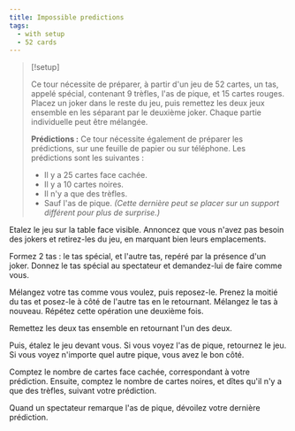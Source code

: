 ```yaml
---
title: Impossible predictions
tags:
  - with setup
  - 52 cards
---
```


> [!setup]
>
> Ce tour nécessite de préparer, à partir d'un jeu de 52 cartes, un tas, appelé
> spécial, contenant 9 trèfles, l'as de pique, et 15 cartes rouges. Placez un
> joker dans le reste du jeu, puis remettez les deux jeux ensemble en les
> séparant par le deuxième joker. Chaque partie individuelle peut être mélangée.
>
> **Prédictions :** Ce tour nécessite également de préparer les prédictions, sur
> une feuille de papier ou sur téléphone. Les prédictions sont les suivantes :
>
> - Il y a 25 cartes face cachée.
> - Il y a 10 cartes noires.
> - Il n'y a que des trèfles.
> - Sauf l'as de pique. _(Cette dernière peut se placer sur un support différent
>   pour plus de surprise.)_

Etalez le jeu sur la table face visible. Annoncez que vous n'avez pas besoin des
jokers et retirez-les du jeu, en marquant bien leurs emplacements.

Formez 2 tas : le tas spécial, et l'autre tas, repéré par la présence d'un
joker. Donnez le tas spécial au spectateur et demandez-lui de faire comme vous.

Mélangez votre tas comme vous voulez, puis reposez-le. Prenez la moitié du tas
et posez-le à côté de l'autre tas en le retournant. Mélangez le tas à nouveau.
Répétez cette opération une deuxième fois.

Remettez les deux tas ensemble en retournant l'un des deux.

Puis, étalez le jeu devant vous. Si vous voyez l'as de pique, retournez le jeu.
Si vous voyez n'importe quel autre pique, vous avez le bon côté.

Comptez le nombre de cartes face cachée, correspondant à votre prédiction.
Ensuite, comptez le nombre de cartes noires, et dîtes qu'il n'y a que des
trèfles, suivant votre prédiction.

Quand un spectateur remarque l'as de pique, dévoilez votre dernière prédiction.

